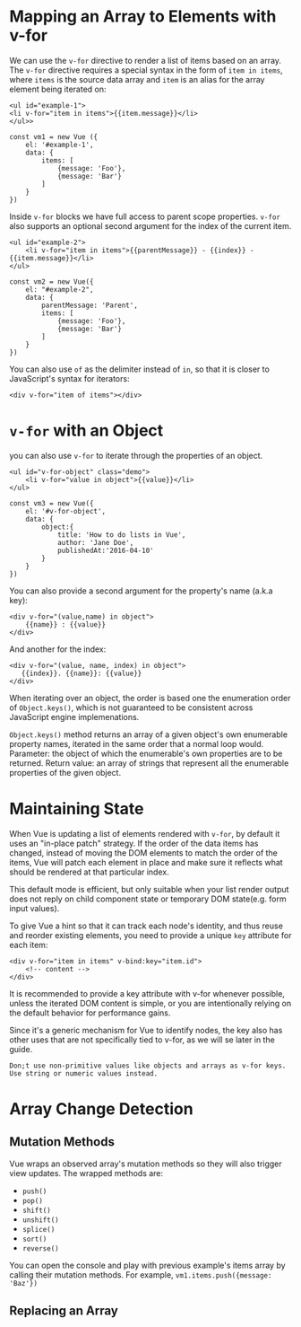 # Mapping an Array to Elements with v-for

We can use the `v-for` directive to render a list of items based on an array. The `v-for` directive requires a special syntax in the form of `item in items`, where `items` is the source data array and `item` is an alias for the array element being iterated on:

```
<ul id="example-1">
<li v-for="item in items">{{item.message}}</li>
</ul>>
```

```
const vm1 = new Vue ({
    el: '#example-1',
    data: {
        items: [
            {message: 'Foo'},
            {message: 'Bar'}
        ]
    }
})
```

Inside `v-for` blocks we have full access to parent scope properties. `v-for` also supports an optional second argument for the index of the current item.

```
<ul id="example-2">
    <li v-for="item in items">{{parentMessage}} - {{index}} - {{item.message}}</li>
</ul>
```

```
const vm2 = new Vue({
    el: "#example-2",
    data: {
        parentMessage: 'Parent',
        items: [
            {message: 'Foo'},
            {message: 'Bar'}
        ]
    }
})
```

You can also use `of` as the delimiter instead of `in`, so that it is closer to JavaScript's syntax for iterators:

```
<div v-for="item of items"></div>
```

# `v-for` with an Object

you can also use `v-for` to iterate through the properties of an object.

```
<ul id="v-for-object" class="demo">
    <li v-for="value in object">{{value}}</li>
</ul>
```

```
const vm3 = new Vue({
    el: '#v-for-object',
    data: {
        object:{
            title: 'How to do lists in Vue',
            author: 'Jane Doe',
            publishedAt:'2016-04-10'
        }
    }
})
```

You can also provide a second argument for the property's name (a.k.a key):

```
<div v-for="(value,name) in object">
    {{name}} : {{value}}
</div>
```

And another for the index:

```
<div v-for="(value, name, index) in object">
   {{index}}. {{name}}: {{value}}
</div>
```

When iterating over an object, the order is based one the enumeration order of `Object.keys()`, which is not guaranteed to be consistent across JavaScript engine implemenations.

`Object.keys()` method returns an array of a given object's own enumerable property names, iterated in the same order that a normal loop would.
Parameter: the object of which the enumerable's own properties are to be returned.
Return value: an array of strings that represent all the enumerable properties of the given object.

# Maintaining State

When Vue is updating a list of elements rendered with `v-for`, by default it uses an "in-place patch" strategy. If the order of the data items has changed, instead of moving the DOM elements to match the order of the items, Vue will patch each element in place and make sure it reflects what should be rendered at that particular index.

This default mode is efficient, but only suitable when your list render output does not reply on child component state or temporary DOM state(e.g. form input values).

To give Vue a hint so that it can track each node's identity, and thus reuse and reorder existing elements, you need to provide a unique `key` attribute for each item:

```
<div v-for="item in items" v-bind:key="item.id">
    <!-- content -->
</div>
```

It is recommended to provide a key attribute with v-for whenever possible, unless the iterated DOM content is simple, or you are intentionally relying on the default behavior for performance gains.

Since it's a generic mechanism for Vue to identify nodes, the key also has other uses that are not specifically tied to v-for, as we will se later in the guide.

```
Don;t use non-primitive values like objects and arrays as v-for keys. Use string or numeric values instead.
```

# Array Change Detection

## Mutation Methods

Vue wraps an observed array's mutation methods so they will also trigger view updates. The wrapped methods are:

- `push()`
- `pop()`
- `shift()`
- `unshift()`
- `splice()`
- `sort()`
- `reverse()`

You can open the console and play with previous example's items array by calling their mutation methods. For example, `vm1.items.push({message: 'Baz'})`

## Replacing an Array
